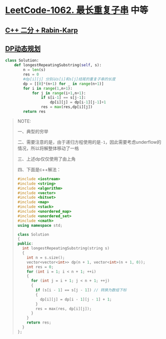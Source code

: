 # [LeetCode-1062. 最长重复子串](https://leetcode.cn/problems/longest-repeating-substring/) 中等

## [C++ 二分 + Rabin-Karp](https://leetcode.cn/problems/longest-repeating-substring/solution/c-er-fen-rabin-karp-by-sad-swirlesuwf-uspp/)





## [DP动态规划](https://leetcode.cn/problems/longest-repeating-substring/solution/dpdong-tai-gui-hua-by-johnkle-zyw8/)

```python
class Solution:
    def longestRepeatingSubstring(self, s):
        n = len(s)
        res = 0
        #dp[i][j] 分别以s[i]和s[j]结尾的重复子串的长度
        dp = [[0]*(n+1) for _ in range(n+1)]
        for i in range(1,n+1):
            for j in range(i+1,n+1):
                if s[i-1] == s[j-1]:
                    dp[i][j] = dp[i-1][j-1]+1
                res = max(res,dp[i][j])
        return res

```

> NOTE:
>
> 一、典型的穷举
>
> 二、需要注意的是，由于递归方程使用的是`-1`，因此需要考虑underflow的情况，所以将解整体移动了一格
>
> 三、上述dp仅仅使用了由上角
>
> 四、下面是c++解法：
>
> ```c++
> #include <iostream>
> #include <string>
> #include <algorithm>
> #include <vector>
> #include <bitset>
> #include <map>
> #include <stack>
> #include <unordered_map>
> #include <unordered_set>
> #include <cmath>
> using namespace std;
> 
> class Solution
> {
> public:
>   int longestRepeatingSubstring(string s)
>   {
>     int n = s.size();
>     vector<vector<int>> dp(n + 1, vector<int>(n + 1, 0));
>     int res = 0;
>     for (int i = 1; i < n + 1; ++i)
>     {
>       for (int j = i + 1; j < n + 1; ++j)
>       {
>         if (s[i - 1] == s[j - 1]) // 转换为数组下标
>         {
>           dp[i][j] = dp[i - 1][j - 1] + 1;
>         }
>         res = max(res, dp[i][j]);
>       }
>     }
>     return res;
>   }
> };
> 
> ```
>
> 

